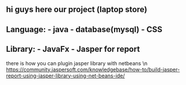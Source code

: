 hi guys here our project (laptop store) 
------------------------------------------------------------------------------------------------------------------------------
Language: -
java - 
database(mysql) - 
CSS
------------------------------------------------------------------------------------------------------------------------------
Library: - 
JavaFx - 
Jasper for report 
------------------------------------------------------------------------------------------------------------------------------
there is how you can plugin jasper library with netbeans \n 
https://community.jaspersoft.com/knowledgebase/how-to/build-jasper-report-using-jasper-library-using-net-beans-ide/


